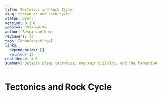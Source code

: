 ```yaml
---
title: Tectonics and Rock Cycle
slug: tectonics-and-rock-cycle
status: Draft
version: 0.1.0
updated: 2025-09-08
author: ResearcherName
reviewers: []
tags: [domain/geology]
links:
  dependencies: []
  related: []
confidence: 0.6
summary: Details plate tectonics, mountain building, and the formation of igneous, sedimentary, and metamorphic rocks.
---
```


# Tectonics and Rock Cycle

